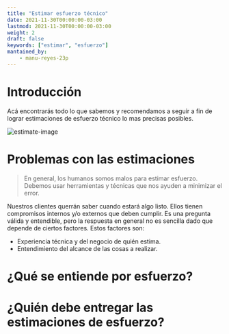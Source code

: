 ```yaml
---
title: "Estimar esfuerzo técnico"
date: 2021-11-30T00:00:00-03:00
lastmod: 2021-11-30T00:00:00-03:00
weight: 2
draft: false
keywords: ["estimar", "esfuerzo"]
mantained_by:
    - manu-reyes-23p
---
```


# Introducción

Acá encontrarás todo lo que sabemos y recomendamos a seguir a fin de lograr estimaciones de esfuerzo técnico lo mas precisas posibles.

![estimate-image](../estimate.jpeg)

# Problemas con las estimaciones

> En general, los humanos somos malos para estimar esfuerzo. Debemos usar herramientas y técnicas que nos ayuden a minimizar el error.

Nuestros clientes querrán saber cuando estará algo listo. Ellos tienen compromisos internos y/o externos que deben cumplir. Es una pregunta válida y entendible, pero la respuesta en general no es sencilla dado que depende de ciertos factores. Estos factores son:

-   Experiencia técnica y del negocio de quién estima.
-   Entendimiento del alcance de las cosas a realizar.

# ¿Qué se entiende por esfuerzo?

# ¿Quién debe entregar las estimaciones de esfuerzo?
